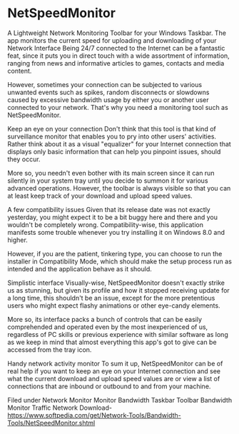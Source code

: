 # NetSpeedMonitor
A Lightweight Network Monitoring Toolbar for your Windows Taskbar. The app monitors the current speed for uploading and downloading of your Network Interface
Being 24/7 connected to the Internet can be a fantastic feat, since it puts you in direct touch with a wide assortment of information, ranging from news and informative articles to games, contacts and media content.

However, sometimes your connection can be subjected to various unwanted events such as spikes, random disconnects or slowdowns caused by excessive bandwidth usage by either you or another user connected to your network. That's why you need a monitoring tool such as NetSpeedMonitor.

Keep an eye on your connection
Don't think that this tool is that kind of surveillance monitor that enables you to pry into other users' activities. Rather think about it as a visual "equalizer" for your Internet connection that displays only basic information that can help you pinpoint issues, should they occur.

More so, you needn't even bother with its main screen since it can run silently in your system tray until you decide to summon it for various advanced operations. However, the toolbar is always visible so that you can at least keep track of your download and upload speed values.

A few compatibility issues
Given that its release date was not exactly yesterday, you might expect it to be a bit buggy here and there and you wouldn't be completely wrong. Compatibility-wise, this application manifests some trouble whenever you try installing it on Windows 8.0 and higher.

However, if you are the patient, tinkering type, you can choose to run the installer in Compatibility Mode, which should make the setup process run as intended and the application behave as it should.

Simplistic interface
Visually-wise, NetSpeedMonitor doesn't exactly strike us as stunning, but given its profile and how it stopped receiving update for a long time, this shouldn't be an issue, except for the more pretentious users who might expect flashy animations or other eye-candy elements.

More so, its interface packs a bunch of controls that can be easily comprehended and operated even by the most inexperienced of us, regardless of PC skills or previous experience with similar software as long as we keep in mind that almost everything this app's got to give can be accessed from the tray icon.

Handy network activity monitor
To sum it up, NetSpeedMonitor can be of real help if you want to keep an eye on your Internet connection and see what the current download and upload speed values are or view a list of connections that are inbound or outbound to and from your machine.

Filed under
Network Monitor Monitor Bandwidth Taskbar Toolbar Bandwidth Monitor Traffic Network
Download- https://www.softpedia.com/get/Network-Tools/Bandwidth-Tools/NetSpeedMonitor.shtml
